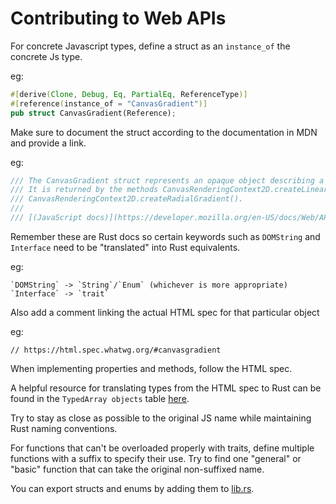 # Contributing to Web APIs

For concrete Javascript types, define a struct as an `instance_of` the concrete Js type.

eg:
```rust
#[derive(Clone, Debug, Eq, PartialEq, ReferenceType)]
#[reference(instance_of = "CanvasGradient")]
pub struct CanvasGradient(Reference);
```

Make sure to document the struct according to the documentation in MDN and provide a link.

eg:
```rust
/// The CanvasGradient struct represents an opaque object describing a gradient. 
/// It is returned by the methods CanvasRenderingContext2D.createLinearGradient() or 
/// CanvasRenderingContext2D.createRadialGradient().
/// 
/// [(JavaScript docs)](https://developer.mozilla.org/en-US/docs/Web/API/CanvasGradient)
```

Remember these are Rust docs so certain keywords such as `DOMString` and `Interface` need to be "translated" into Rust equivalents.

eg: 

    `DOMString` -> `String`/`Enum` (whichever is more appropriate)
    `Interface` -> `trait`
    
Also add a comment linking the actual HTML spec for that particular object

eg:

`// https://html.spec.whatwg.org/#canvasgradient`

When implementing properties and methods, follow the HTML spec.

A helpful resource for translating types from the HTML spec to Rust can be found in the `TypedArray objects` table [here](https://html.spec.whatwg.org/#canvasgradient).

Try to stay as close as possible to the original JS name while maintaining Rust naming conventions.

For functions that can't be overloaded properly with traits, define multiple functions with a suffix to specify their use. Try to find one "general" or "basic" function that can take the original non-suffixed name.

You can export structs and enums by adding them to [lib.rs](https://github.com/koute/stdweb/blob/master/src/lib.rs).
